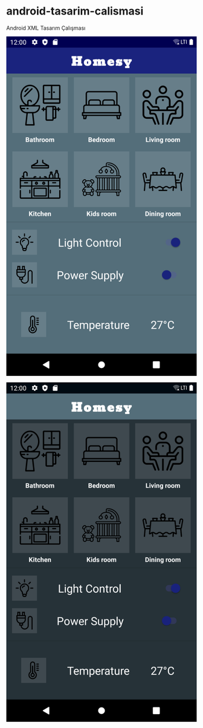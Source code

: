 # android-tasarim-calismasi
 Android XML Tasarım Çalışması


![alt text](https://github.com/furkanakcakaya/android-tasarim-calismasi/blob/main/tasarim_odevi_light.png?raw=true)


![alt text](https://github.com/furkanakcakaya/android-tasarim-calismasi/blob/main/tasarim_odevi_dark.png?raw=true)
